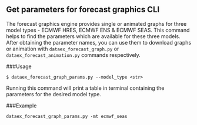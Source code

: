## Get parameters for forecast graphics CLI

The forecast graphics engine provides single or animated graphs for three model types - ECMWF HRES, ECMWF ENS & ECMWF SEAS. This command helps to find the parameters which are available for these three models. After obtaining the parameter names, you can use them to download graphs or animation with `dataex_forecast_graph.py` or `dataex_forecast_animation.py` commands respectively.

###Usage
```
$ dataex_forecast_graph_params.py --model_type <str>
```

Running this command will print a table in terminal containing the parameters for the desired model type.

###Example
```
dataex_forecast_graph_params.py -mt ecmwf_seas

```
